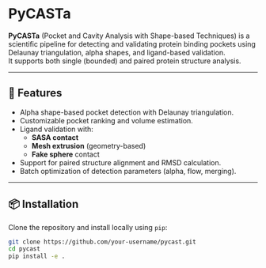 # PyCASTa

**PyCASTa** (Pocket and Cavity Analysis with Shape-based Techniques) is a scientific pipeline for detecting and validating protein binding pockets using Delaunay triangulation, alpha shapes, and ligand-based validation.  
It supports both single (bounded) and paired protein structure analysis.

---

## 🚀 Features

- Alpha shape-based pocket detection with Delaunay triangulation.
- Customizable pocket ranking and volume estimation.
- Ligand validation with:
  - **SASA contact**
  - **Mesh extrusion** (geometry-based)
  - **Fake sphere** contact
- Support for paired structure alignment and RMSD calculation.
- Batch optimization of detection parameters (alpha, flow, merging).

---

## 📦 Installation

Clone the repository and install locally using `pip`:

```bash
git clone https://github.com/your-username/pycast.git
cd pycast
pip install -e .

